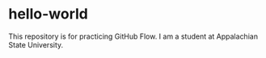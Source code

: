 # hello-world
This repository is for practicing GitHub Flow.
I am a student at Appalachian State University.

